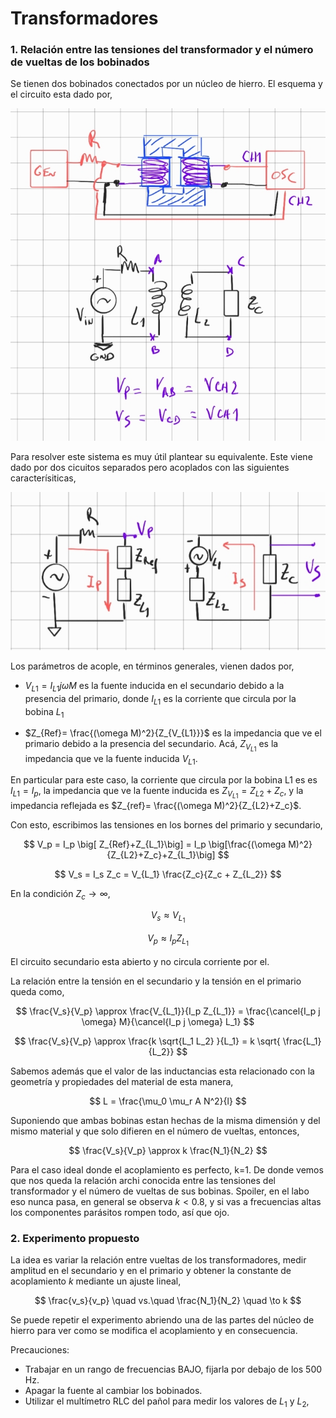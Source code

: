 # Transformadores

### 1. Relación entre las tensiones del transformador y el número de vueltas de los bobinados

Se tienen dos bobinados conectados por un núcleo de hierro. El esquema y el circuito esta dado por,

![ind](./images/ind1.jpg)


Para resolver este sistema es muy útil plantear su equivalente. Este viene dado por dos cicuitos separados pero acoplados con las siguientes caracterísiticas,


![ind2](./images/ind1_equiv.jpg)



Los parámetros de acople, en términos generales, vienen dados por,

- $V_{L1} = I_{L1} j \omega M$ es la fuente inducida en el secundario debido a la presencia del primario, donde $I_{L1}$ es la corriente que circula por la bobina $L_1$

- $Z_{Ref}= \frac{(\omega M)^2}{Z_{V_{L1}}}$ es la impedancia que ve el primario debido a la presencia del secundario. Acá, $Z_{V_{L1}}$ es la impedancia que ve la fuente inducida $V_{L1}$. 

En particular para este caso, la corriente que circula por la bobina L1 es es $I_{L1}=I_p$, la impedancia que ve la fuente inducida es $Z_{V_{L1}} = Z_{L2}+Z_c$, y la impedancia reflejada es $Z_{ref}= \frac{(\omega M)^2}{Z_{L2}+Z_c}$.


Con esto, escribimos las tensiones en los bornes del primario y secundario,

$$
V_p =  I_p \big[ Z_{Ref}+Z_{L_1}\big] = I_p \big[\frac{(\omega M)^2}{Z_{L2}+Z_c}+Z_{L_1}\big]
$$

$$
V_s = I_s Z_c = V_{L_1} \frac{Z_c}{Z_c + Z_{L_2}}
$$

En la condición $Z_c \to \infty$, 

$$
V_s \approx V_{L_1}
$$

$$
V_p \approx I_p Z_{L_1}
$$


El circuito secundario esta abierto y no circula corriente por el.

La relación entre la tensión en el secundario y la tensión en el primario queda como,

$$
\frac{V_s}{V_p} \approx \frac{V_{L_1}}{I_p Z_{L_1}} = 
\frac{\cancel{I_p j \omega} M}{\cancel{I_p j \omega} L_1}
$$

$$
\frac{V_s}{V_p} \approx \frac{k \sqrt{L_1 L_2} }{L_1} = k \sqrt{ \frac{L_1}{L_2}}
$$

Sabemos además que el valor de las inductancias esta relacionado con la geometría y propiedades del material de esta manera,

$$
L = \frac{\mu_0 \mu_r A N^2}{l}
$$

Suponiendo que ambas bobinas estan hechas de la misma dimensión y del mismo material y que solo difieren en el número de vueltas, entonces,

$$
\frac{V_s}{V_p} \approx k \frac{N_1}{N_2}
$$

Para el caso ideal donde el acoplamiento es perfecto, k=1. De donde vemos que nos queda la relación archi conocida entre las tensiones del transformador y el número de vueltas de sus bobinas. Spoiler, en el labo eso nunca pasa, en general se observa $k<0.8$, y si vas a frecuencias altas los componentes parásitos rompen todo, así que ojo.

### 2. Experimento propuesto

La idea es variar la relación entre vueltas de los transformadores, medir amplitud en el secundario y en el primario y obtener la constante de acoplamiento $k$ mediante un ajuste lineal,

$$
\frac{v_s}{v_p} \quad vs.\quad \frac{N_1}{N_2} \quad \to k
$$


Se puede repetir el experimento abriendo una de las partes del núcleo de hierro para ver como se modifica el acoplamiento y en consecuencia.

Precauciones:
- Trabajar en un rango de frecuencias BAJO, fijarla por debajo de los $500$ Hz.
- Apagar la fuente al cambiar los bobinados.
- Utilizar el multímetro RLC del pañol para medir los valores de $L_1$ y $L_2$, 



